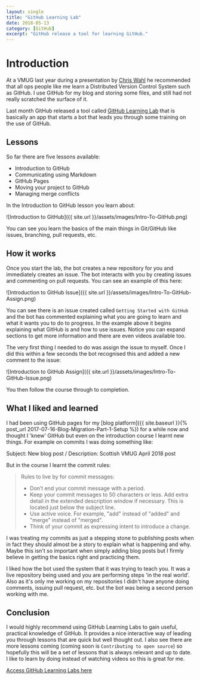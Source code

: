 ```yaml
---
layout: single
title: "GitHub Learning Lab"
date: 2018-05-13
category: [GitHub]
excerpt: "GitHub release a tool for learning GitHub."
---
```

# Introduction

At a VMUG last year during a presentation by [Chris Wahl](https://twitter.com/ChrisWahl) he recommended that all ops people like me learn a Distributed Version Control System such as GitHub. I use GitHub for my blog and storing some files, and still had not really scratched the surface of it.

Last month GitHub released a tool called [GitHub Learning Lab](https://blog.github.com/2018-04-19-introducing-github-learning-lab/) that is basically an app that starts a bot that leads you through some training on the use of GitHub.

## Lessons

So far there are five lessons available:

* Introduction to GitHub
* Communicating using Markdown
* GitHub Pages
* Moving your project to GitHub
* Managing merge conflicts

In the Introduction to GitHub lesson you learn about:

![Introduction to GitHub]({{ site.url }}/assets/images/Intro-To-GitHub.png)

You can see you learn the basics of the main things in Git/GitHub like issues, branching, pull requests, etc.

## How it works

Once you start the lab, the bot creates a new repository for you and immediately creates an issue. The bot interacts with you by creating issues and commenting on pull requests. You can see an example of this here:

![Introduction to GitHub Issue]({{ site.url }}/assets/images/Intro-To-GitHub-Assign.png)

You can see there is an issue created called `Getting Started with GitHub` and the bot has commented explaining what you are going to learn and what it wants you to do to progress. In the example above it begins explaining what GitHub is and how to use issues. Notice you can expand sections to get more information and there are even videos available too.

The very first thing I needed to do was assign the issue to myself. Once I did this within a few seconds the bot recognised this and added a new comment to the issue:

![Introduction to GitHub Assign]({{ site.url }}/assets/images/Intro-To-GitHub-Issue.png)

You then follow the course through to completion.

## What I liked and learned

I had been using GitHub pages for my [blog platform]({{ site.baseurl }}{% post_url 2017-07-16-Blog-Migration-Part-1-Setup %}) for a while now and thought I 'knew' GitHub but even on the introduction course I learnt new things. For example on commits I was doing something like:

Subject: New blog post / Description: Scottish VMUG April 2018 post

But in the course I learnt the commit rules:

> Rules to live by for commit messages:
> * Don’t end your commit message with a period.
> * Keep your commit messages to 50 characters or less. Add extra detail in the extended description window if necessary. This is located just below the subject line.
> * Use active voice. For example, "add" instead of "added" and "merge" instead of "merged".
> * Think of your commit as expressing intent to introduce a change.

I was treating my commits as just a stepping stone to publishing posts when in fact they should almost be a story to explain what is happening and why. Maybe this isn't so important when simply adding blog posts but I firmly believe in getting the basics right and practicing them.

I liked how the bot used the system that it was trying to teach you. It was a live repository being used and you are performing steps 'in the real world'. Also as it's only me working on my repositories I didn't have anyone doing comments, issuing pull request, etc. but the bot was being a second person working with me.

## Conclusion

I would highly recommend using GitHub Learning Labs to gain useful, practical knowledge of GitHub. It provides a nice interactive way of leading you through lessons that are quick but well thought out. I also see there are more lessons coming (coming soon is `Contributing to open source`) so hopefully this will be a set of lessons that is always relevant and up to date. I like to learn by doing instead of watching videos so this is great for me.

[Access GitHub Learning Labs here](https://lab.github.com/)
